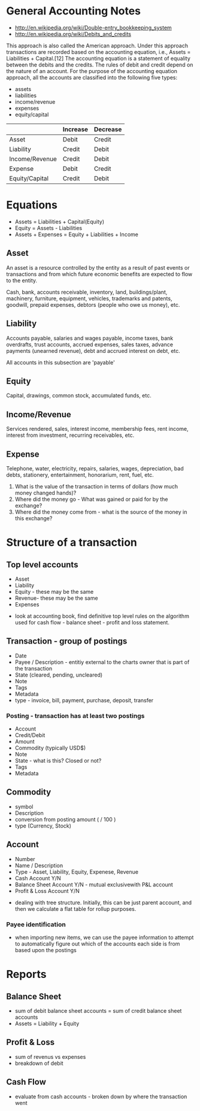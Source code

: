 # General Accounting Notes

* http://en.wikipedia.org/wiki/Double-entry_bookkeeping_system
* http://en.wikipedia.org/wiki/Debits_and_credits

This approach is also called the American approach. Under this approach
transactions are recorded based on the accounting equation, i.e., Assets =
Liabilities + Capital.[12] The accounting equation is a statement of equality
between the debits and the credits. The rules of debit and credit depend on the
nature of an account. For the purpose of the accounting equation approach, all
the accounts are classified into the following five types:

* assets
* liabilities
* income/revenue
* expenses
* equity/capital

|                | Increase | Decrease |
|----------------|----------|----------|
| Asset          | Debit    | Credit   |
| Liability      | Credit   | Debit    |
| Income/Revenue | Credit   | Debit    |
| Expense        | Debit    | Credit   |
| Equity/Capital | Credit   | Debit    |

# Equations

* Assets = Liabilities + Capital(Equity)
* Equity = Assets - Liabilities
* Assets + Expenses = Equity + Liabilities + Income


## Asset
An asset is a resource controlled by the entity as a result of past events or
transactions and from which future economic benefits are expected to flow to the
entity.

Cash, bank, accounts receivable, inventory, land, buildings/plant, machinery,
furniture, equipment, vehicles, trademarks and patents, goodwill, prepaid
expenses, debtors (people who owe us money), etc.

## Liability

Accounts payable, salaries and wages payable, income taxes, bank overdrafts,
trust accounts, accrued expenses, sales taxes, advance payments (unearned
revenue), debt and accrued interest on debt, etc.

All accounts in this subsection are 'payable'


## Equity

Capital, drawings, common stock, accumulated funds, etc.

## Income/Revenue

Services rendered, sales, interest income, membership fees, rent income,
interest from investment, recurring receivables, etc.

## Expense

Telephone, water, electricity, repairs, salaries, wages, depreciation, bad
debts, stationery, entertainment, honorarium, rent, fuel, etc.


1. What is the value of the transaction in terms of dollars (how much money changed
   hands)?
2. Where did the money go - What was gained or paid for by the exchange?
3. Where did the money come from - what is the source of the money in this
   exchange?

# Structure of a transaction

## Top level accounts
* Asset
* Liability
* Equity - these may be the same
* Revenue- these may be the same
* Expenses

- look at accounting book, find definitive top level rules on the algorithm used
  for cash flow - balance sheet - profit and loss statement.

## Transaction - group of postings
* Date
* Payee / Description - entitiy external to the charts owner that is part of the
  transaction
* State (cleared, pending, uncleared)
* Note
* Tags
* Metadata
* type - invoice, bill, payment, purchase, deposit, transfer

### Posting - transaction has at least two postings
* Account
* Credit/Debit
* Amount
* Commodity (typically USD$)
* Note
* State - what is this? Closed or not?
* Tags
* Metadata

## Commodity
* symbol
* Description
* conversion from posting amount ( / 100 )
* type (Currency, Stock)

## Account
* Number
* Name / Description
* Type - Asset, Liability, Equity, Expenese, Revenue
* Cash Account Y/N
* Balance Sheet Account Y/N - mutual exclusivewith P&L account
* Profit & Loss Account Y/N

- dealing with tree structure. Initially, this can be just parent account, and
  then we calculate a flat table for rollup purposes.

### Payee identification
- when importing new items, we can use the payee information to attempt to
  automatically figure out which of the accounts each side is from based upon
  the postings

# Reports

## Balance Sheet
* sum of debit balance sheet accounts = sum of credit balance sheet accounts
* Assets = Liability + Equity

## Profit & Loss
* sum of revenus vs expenses
* breakdown of debit

## Cash Flow
* evaluate from cash accounts - broken down by where the transaction went

